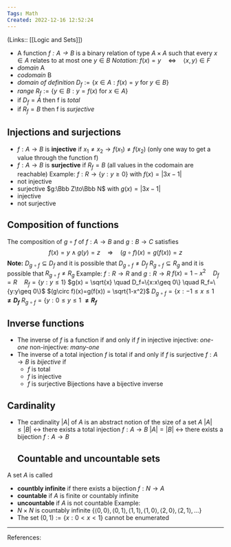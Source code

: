 ```yaml
---
Tags: Math
Created: 2022-12-16 12:52:24
---
```

(Links:: [[Logic and Sets]])
- A function *$f:A\to B$* is a binary relation of type $A\times A$ such that every $x\in A$ relates to at most one $y\in B$
  *Notation:* $f(x)=y \quad\Longleftrightarrow\quad \langle x, y \rangle \in F$
- *domain* A
- *codomain* B
- *domain of definition* $D_f := \{x\in A: f(x)=y \text{ for }y \in B\}$
- *range* $R_f := \{y\in B: y=f(x) \text{ for }x \in A\}$
- if $D_f = A$ then f is *total*
- if $R_f = B$ then f is *surjective*
## Injections and surjections
- $f:A \to B$ is **injective** if 
  $x_1 \neq x_2 \to f(x_1) \neq f(x_2)$
  (only one way to get a value through the function f)
- $f:A \to B$ is **surjective** if 
  $R_f = B$
  (all values in the codomain are reachable)
Example: 
$f:R\to\{y:y\geq 0\}$ with $f(x) = |3x-1|$
- not injective
- surjective
$g:\Bbb Z\to\Bbb N$ with $g(x) = |3x-1|$
- injective
- not surjective
## Composition of functions
The composition of $g\circ f$ of $f:A\to B$ and $g:B\to C$ satisfies $$f(x) = y \land g(y) = z \quad \Rightarrow \quad (g\circ f)(x) = g(f(x)) = z$$
**Note:** $D_{g\circ f} \subseteq D_f$ and it is possible that $D_{g\circ f} \neq D_f$
$R_{g\circ f} \subseteq R_g$ and it is possible that $R_{g\circ f} \neq R_g$
Example:
$f: R\to R$ and $g:R\to R$
$f(x) = 1-x^2 \quad D_f=R \quad R_f=\{y:y\leq 1\}$
$g(x) = \sqrt{x} \quad D_f=\{x:x\geq 0\} \quad R_f=\{y:y\geq 0\}$
$(g\circ f)(x)=g(f(x)) = \sqrt{1-x^2}$
$D_{g\circ f}=\{x:-1\leq x \leq 1$ **$\neq D_f$**
$R_{g\circ f}=\{y:0\leq y \leq 1$ **$\neq R_f$**
## Inverse functions
- The inverse of $f$ is a function if and only if $f$ in injective
  injective: *one-one*
  non-injective: *many-one*
- The inverse of a total injection $f$ is total if and only if $f$ is surjective
  $f: A \to B$ is *bijective* if
	- $f$ is total
	- $f$ is injective
	- $f$ is surjective
	  Bijections have a bijective inverse
## Cardinality
- The cardinality $|A|$ of $A$ is an abstract notion of the size of a set $A$
  $|A|\leq |B|$ <-> there exists a total injection $f:A\to B$
  $|A|=|B|$ <-> there exists a bijection $f:A\to B$
  ## Countable and uncountable sets
A set $A$ is called
- **countbly infinite** if there exists a bijection $f:N\to A$
- **countable** if $A$ is finite or countably infinite
- **uncountable** if $A$ is not countable
Example:
- $N\times N$ is countably infinite
  $\{\langle 0,0 \rangle ,\langle 0,1 \rangle ,\langle 1,1 \rangle ,\langle 1,0 \rangle ,\langle 2,0 \rangle ,\langle 2,1 \rangle ,...\}$
- The set $(0,1):=\{x:0<x<1\}$ cannot be enumerated


---
References:
